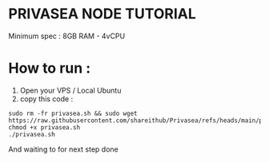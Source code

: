 # PRIVASEA NODE TUTORIAL

Minimum spec :
8GB RAM - 4vCPU

# How to run :
1. Open your VPS / Local Ubuntu
2. copy this code :
```
sudo rm -fr privasea.sh && sudo wget https://raw.githubusercontent.com/shareithub/Privasea/refs/heads/main/privasea.sh
chmod +x privasea.sh
./privasea.sh
```
And waiting to for next step
done
